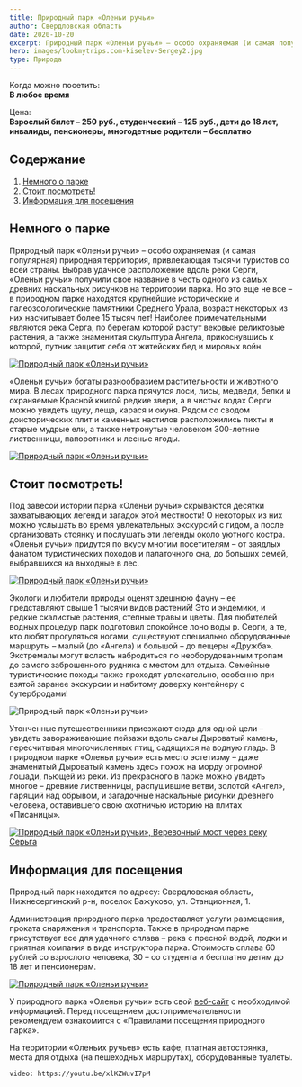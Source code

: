 ```yaml
---
title: Природный парк «Оленьи ручьи»
author: Свердловская область
date: 2020-10-20
excerpt: Природный парк «Оленьи ручьи» – особо охраняемая (и самая популярная) природная территория, привлекающая тысячи туристов со всей страны.
hero: images/lookmytrips.com-kiselev-Sergey2.jpg
type: Природа
---
```

Когда можно посетить:  
**В любое время**

Цена:  
**Взрослый билет – 250 руб., студенческий – 125 руб., дети до 18 лет, инвалиды, пенсионеры, многодетные родители – бесплатно**

## Содержание
1. [Немного о парке](#немного-о-парке)
2. [Стоит посмотреть!](#стоит-посмотреть)
3. [Информация для посещения](#информация-для-посещения)

## Немного о парке
Природный парк «Оленьи ручьи» – особо охраняемая (и самая популярная) природная территория, привлекающая тысячи туристов со всей страны. Выбрав удачное расположение вдоль реки Серги, «Оленьи ручьи» получили свое название в честь одного из самых древних наскальных рисунков на территории парка. Но это еще не все – в природном парке находятся крупнейшие исторические и палеозоологические памятники Среднего Урала, возраст некоторых из них насчитывает более 15 тысяч лет! Наиболее примечательными являются река Серга, по берегам которой растут вековые реликтовые растения, а также знаменитая скульптура Ангела, прикоснувшись к которой, путник защитит себя от житейских бед и мировых войн.

[![Природный парк «Оленьи ручьи»](images/Deer_Springs2.jpg "© Ибатуллин Амир")](https://www.instagram.com/mr.amirka/)

«Оленьи ручьи» богаты разнообразием растительности и животного мира. В лесах природного парка прячутся лоси, лисы, медведи, белки и охраняемые Красной книгой редкие звери, а в чистых водах Серги можно увидеть щуку, леща, карася и окуня. Рядом со сводом доисторических плит и каменных настилов расположились пихты и старые мудрые ели, а также нетронутые человеком 300-летние лиственницы, папоротники и лесные ягоды.

[![Природный парк «Оленьи ручьи»](images/Deer_Springs5.jpg "© Ибатуллин Амир")](https://www.instagram.com/mr.amirka/)

## Стоит посмотреть!
Под завесой истории парка «Оленьи ручьи» скрываются десятки захватывающих легенд и загадок этой местности! О некоторых из них можно услышать во время увлекательных экскурсий с гидом, а после организовать стоянку и послушать эти легенды около уютного костра. «Оленьи ручьи» придутся по вкусу многим посетителям – от заядлых фанатом туристических походов и палаточного сна, до больших семей, выбравшихся на выходные в лес.

[![Природный парк «Оленьи ручьи»](images/Deer_Springs3.jpg "Скала Карстовый мост. © Ибатуллин Амир")](https://www.instagram.com/mr.amirka/)

Экологи и любители природы оценят здешнюю фауну – ее представляют свыше 1 тысячи видов растений! Это и эндемики, и редкие скалистые растения, степные травы и цветы. Для любителей водных процедур парк подготовил спокойное лоно воды р. Серги, а те, кто любят прогуляться ногами, существуют специально оборудованные маршруты – малый (до «Ангела) и большой – до пещеры «Дружба». Экстремалы могут всласть набродиться по необорудованным тропам до самого заброшенного рудника с местом для отдыха. Семейные туристические походы также проходят увлекательно, особенно при взятой заранее экскурсии и набитому доверху контейнеру с бутербродами!

![Природный парк «Оленьи ручьи»](images/lookmytrips.com-kiselev-Sergey.jpg "Статуя ангела. © Киселев Сергей")

Утонченные путешественники приезжают сюда для одной цели – увидеть завораживающие пейзажи вдоль скалы Дыроватый камень, пересчитывая многочисленных птиц, садящихся на водную гладь. В природном парке «Оленьи ручьи» есть место эстетизму – даже знаменитый Дыроватый камень здесь похож на морду огромной лошади, пьющей из реки. Из прекрасного в парке можно увидеть многое – древние лиственницы, распушившие ветви, золотой «Ангел», парящий над обрывом, и загадочные наскальные рисунки древнего человека, оставившего свою охотничью историю на плитах «Писаницы».

[![Природный парк «Оленьи ручьи», Веревочный мост через реку Серьга](images/Deer_Springs1.jpg "Веревочный мост через реку Серьга. © Ибатуллин Амир")](https://www.instagram.com/mr.amirka/)

## Информация для посещения
Природный парк находится по адресу: Свердловская область, Нижнесергинский р-н, поселок Бажуково, ул. Станционная, 1.

Администрация природного парка предоставляет услуги размещения, проката снаряжения и транспорта. Также в природном парке присутствует все для удачного сплава – река с пресной водой, лодки и приятная компания в виде инструктора парка. Стоимость сплава 60 рублей со взрослого человека, 30 – со студента и бесплатно детям до 18 лет и пенсионерам.

[![Природный парк «Оленьи ручьи»](images/Deer_Springs6.jpg "© Ибатуллин Амир")](https://www.instagram.com/mr.amirka/)

У природного парка «Оленьи ручьи» есть свой [веб-сайт](http://www.olen.ur.ru/) с необходимой информацией. Перед посещением достопримечательности рекомендуем ознакомится с «Правилами посещения природного парка».

На территории «Оленьих ручьев» есть кафе, платная автостоянка, места для отдыха (на пешеходных маршрутах), оборудованные туалеты.

`video: https://youtu.be/xlKZWuvI7pM`